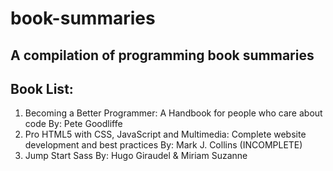 # book-summaries

##  A compilation of programming book summaries

##  Book List: 
  1.  Becoming a Better Programmer: A Handbook for people who care about code By: Pete Goodliffe
  2.  Pro HTML5 with CSS, JavaScript and Multimedia: Complete website development and best practices By: Mark J. Collins (INCOMPLETE)
  3.  Jump Start Sass By: Hugo Giraudel & Miriam Suzanne

